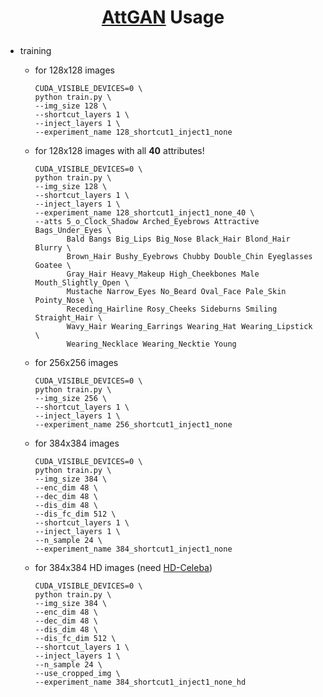 # <p align="center"> [AttGAN](https://ieeexplore.ieee.org/document/8718508?source=authoralert) Usage </p>

- training

    - for 128x128 images

        ```console
        CUDA_VISIBLE_DEVICES=0 \
        python train.py \
        --img_size 128 \
        --shortcut_layers 1 \
        --inject_layers 1 \
        --experiment_name 128_shortcut1_inject1_none
        ```

    - for 128x128 images with all **40** attributes!

        ```console
        CUDA_VISIBLE_DEVICES=0 \
        python train.py \
        --img_size 128 \
        --shortcut_layers 1 \
        --inject_layers 1 \
        --experiment_name 128_shortcut1_inject1_none_40 \
        --atts 5_o_Clock_Shadow Arched_Eyebrows Attractive Bags_Under_Eyes \
               Bald Bangs Big_Lips Big_Nose Black_Hair Blond_Hair Blurry \
               Brown_Hair Bushy_Eyebrows Chubby Double_Chin Eyeglasses Goatee \
               Gray_Hair Heavy_Makeup High_Cheekbones Male Mouth_Slightly_Open \
               Mustache Narrow_Eyes No_Beard Oval_Face Pale_Skin Pointy_Nose \
               Receding_Hairline Rosy_Cheeks Sideburns Smiling Straight_Hair \
               Wavy_Hair Wearing_Earrings Wearing_Hat Wearing_Lipstick \
               Wearing_Necklace Wearing_Necktie Young
        ```

    - for 256x256 images

        ```console
        CUDA_VISIBLE_DEVICES=0 \
        python train.py \
        --img_size 256 \
        --shortcut_layers 1 \
        --inject_layers 1 \
        --experiment_name 256_shortcut1_inject1_none
        ```

    - for 384x384 images

        ```console
        CUDA_VISIBLE_DEVICES=0 \
        python train.py \
        --img_size 384 \
        --enc_dim 48 \
        --dec_dim 48 \
        --dis_dim 48 \
        --dis_fc_dim 512 \
        --shortcut_layers 1 \
        --inject_layers 1 \
        --n_sample 24 \
        --experiment_name 384_shortcut1_inject1_none
        ```

    - for 384x384 HD images (need [HD-Celeba](https://github.com/LynnHo/HD-CelebA-Cropper))

        ```console
        CUDA_VISIBLE_DEVICES=0 \
        python train.py \
        --img_size 384 \
        --enc_dim 48 \
        --dec_dim 48 \
        --dis_dim 48 \
        --dis_fc_dim 512 \
        --shortcut_layers 1 \
        --inject_layers 1 \
        --n_sample 24 \
        --use_cropped_img \
        --experiment_name 384_shortcut1_inject1_none_hd
        ```